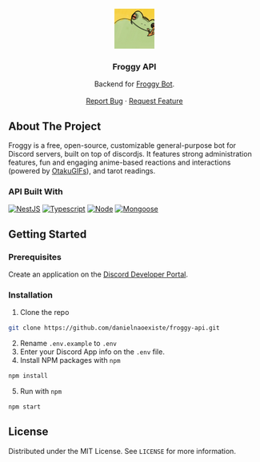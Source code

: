 <br />
<div align="center">
  <a href="https://github.com/danielnaoexiste/froggy-api">
    <img src="static/logo.jpg" alt="Logo" width="80" height="80">
  </a>

  <h3 align="center">Froggy API</h3>

  <p align="center">
    Backend for <a href="https://github.com/danielnaoexiste/froggy-bot">Froggy Bot</a>.
    <br />
    <br />
    <a href="https://github.com/danielnaoexiste/froggy-api/issues">Report Bug</a>
    ·
    <a href="https://github.com/danielnaoexiste/froggy-api/issues">Request Feature</a>
  </p>
</div>

<!-- ABOUT THE PROJECT -->

## About The Project

Froggy is a free, open-source, customizable general-purpose bot for Discord servers, built on top of discordjs. It features strong administration features, fun and engaging anime-based reactions and interactions (powered by [OtakuGIFs](https://otakugifs.xyz/)), and tarot readings.

### API Built With

[![NestJS][NestJS]][NestJS-url]
[![Typescript][Typescript]][Typescript-url]
[![Node][Node]][Node-url]
[![Mongoose][Mongoose]][Mongoose-url]

## Getting Started

### Prerequisites

Create an application on the [Discord Developer Portal](https://discord.com/developers/applications).

### Installation

1. Clone the repo

```sh
git clone https://github.com/danielnaoexiste/froggy-api.git
```

2. Rename `.env.example` to `.env`
3. Enter your Discord App info on the `.env` file.
4. Install NPM packages with `npm`

```sh
npm install
```

5. Run with `npm`

```sh
npm start
```

## License

Distributed under the MIT License. See `LICENSE` for more information.

<!-- MARKDOWN LINKS & IMAGES -->
<!-- https://www.markdownguide.org/basic-syntax/#reference-style-links -->

[NestJS]: https://img.shields.io/badge/nestjs-%23E0234E.svg?style=for-the-badge&logo=nestjs&logoColor=white
[NestJS-url]: https://discord.js.org/
[Node]: https://img.shields.io/badge/Node.js-43853D?style=for-the-badge&logo=node.js&logoColor=white
[Node-url]: https://nodejs.org/en
[Typescript]: https://img.shields.io/badge/TypeScript-007ACC?style=for-the-badge&logo=typescript&logoColor=white
[Typescript-url]: https://www.typescriptlang.org/
[Mongoose]: https://img.shields.io/badge/Mongoose-4EA94B?style=for-the-badge&logo=mongoose&logoColor=white
[Mongoose-url]: https://mongoosejs.com/
